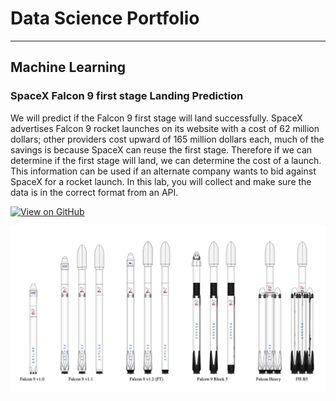 # Data Science Portfolio
---
## Machine Learning

### SpaceX Falcon 9 first stage Landing Prediction

We will predict if the Falcon 9 first stage will land successfully. SpaceX advertises Falcon 9 rocket launches on its website with a cost of 62 million dollars; other providers cost upward of 165 million dollars each, much of the savings is because SpaceX can reuse the first stage. Therefore if we can determine if the first stage will land, we can determine the cost of a launch. This information can be used if an alternate company wants to bid against SpaceX for a rocket launch. In this lab, you will collect and make sure the data is in the correct format from an API.

[![View on GitHub](https://img.shields.io/badge/Github-View_on_Github-blue?logo=GitHub)](https://github.com/SAVY04/IBM-AppliedDataScience-Capstone-FINAL)

<centre><img src="assets/img/rocket.png"/></centre>
